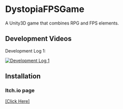 # DystopiaFPSGame
A Unity3D game that combines RPG and FPS elements.

## Development Videos
Development Log 1:

[![Development Log 1](https://img.youtube.com/vi/GO_xFtzjB2s/0.jpg)](https://www.youtube.com/watch?v=GO_xFtzjB2s)

## Installation

### Itch.io page
[[Click Here]](https://laiet.itch.io/dystopia)

